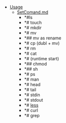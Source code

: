 - <a href = "E:\Node_projects\Node_Way\NBase\_Md\_Index\__Closer\_Uml\GUI\VisualParadigm\content\Usage\cat.Usage\dir.Usage.md">Usage</a>
    - <a href = "E:\Node_projects\Node_Way\NBase\_Md\_Index\__Closer\_Uml\GUI\VisualParadigm\content\Usage\SetComand.md">SetComand.md</a>
        - *#ls
        - *# touch
        - *# mkdir
        - *# mv
        - *## mv as rename
        - *# cp (dubl + mv)
        - *# rm 
        - *# cat
        - *# (runtime start)
        - *## chmod 
        - *## sh
        - *# ps
        - *# man 
        - *# head
        - *# tail 
        - *# stdin
        - *# stdout
        - *# [less](less/___setcomand.md)
        - *# curl
        - *# grep
